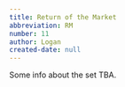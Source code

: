 ```yaml
---
title: Return of the Market
abbreviation: RM
number: 11
author: Logan
created-date: null
---
```

Some info about the set TBA.
